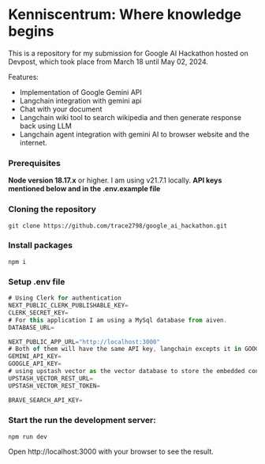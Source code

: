 # Kenniscentrum: Where knowledge begins

This is a repository for my submission for Google AI Hackathon hosted on Devpost, which took place from March 18 until May 02, 2024.

Features:

- Implementation of Google Gemini API
- Langchain integration with gemini api
- Chat with your document
- Langchain wiki tool to search wikipedia and then generate response back using LLM
- Langchain agent integration with gemini AI to browser website and the internet.


### Prerequisites

**Node version 18.17.x** or higher. I am using v21.7.1 locally.
**API keys mentioned below and in the .env.example file**

### Cloning the repository

```shell
git clone https://github.com/trace2798/google_ai_hackathon.git
```

### Install packages

```shell
npm i
```

### Setup .env file

```js
# Using Clerk for authentication
NEXT_PUBLIC_CLERK_PUBLISHABLE_KEY=
CLERK_SECRET_KEY=
# For this application I am using a MySql database from aiven.
DATABASE_URL=

NEXT_PUBLIC_APP_URL="http://localhost:3000"
# Both of them will have the same API key, langchain excepts it in GOOGLE_API_KEY wording.
GEMINI_API_KEY=
GOOGLE_API_KEY=
# using upstash vector as the vector database to store the embedded content of the document
UPSTASH_VECTOR_REST_URL=
UPSTASH_VECTOR_REST_TOKEN=

BRAVE_SEARCH_API_KEY=
```


### Start the run the development server:

```shell
npm run dev
```
Open http://localhost:3000 with your browser to see the result.
